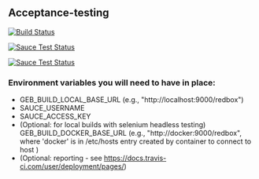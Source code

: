 ## Acceptance-testing

[![Build Status](https://travis-ci.org/qcif/acceptance-testing.svg?branch=master)](https://travis-ci.org/qcif/acceptance-testing)

[![Sauce Test Status](https://saucelabs.com/buildstatus/qcifdev)](https://saucelabs.com/u/qcifdev)

[![Sauce Test Status](https://saucelabs.com/browser-matrix/qcifdev.svg)](https://saucelabs.com/u/qcifdev)


### Environment variables you will need to have in place:
* GEB_BUILD_LOCAL_BASE_URL   (e.g., "http://localhost:9000/redbox")
* SAUCE_USERNAME
* SAUCE_ACCESS_KEY
* (Optional: for local builds with selenium headless testing) GEB_BUILD_DOCKER_BASE_URL  (e.g., "http://docker:9000/redbox", where 'docker' is in /etc/hosts entry created by container to connect to host )
* (Optional: reporting - see https://docs.travis-ci.com/user/deployment/pages/)

